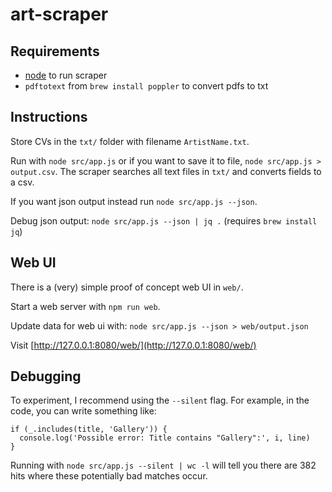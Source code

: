 # art-scraper

## Requirements

- [node](http://nodejs.org/) to run scraper
- `pdftotext` from `brew install poppler` to convert pdfs to txt

## Instructions

Store CVs in the `txt/` folder with filename `ArtistName.txt`.

Run with `node src/app.js` or if you want to save it to file, `node src/app.js > output.csv`. The scraper searches all text files in `txt/` and converts fields to a csv.

If you want json output instead run `node src/app.js --json`.

Debug json output: `node src/app.js --json | jq .` (requires `brew install jq`)

## Web UI

There is a (very) simple proof of concept web UI in `web/`.

Start a web server with `npm run web`.

Update data for web ui with: `node src/app.js --json > web/output.json`

Visit [http://127.0.0.1:8080/web/](http://127.0.0.1:8080/web/)

## Debugging

To experiment, I recommend using the `--silent` flag. For example, in the code, you can write something like:

```
if (_.includes(title, 'Gallery')) {
  console.log('Possible error: Title contains "Gallery":', i, line)
}
```

Running with `node src/app.js --silent | wc -l` will tell you there are 382 hits where these potentially bad matches occur.

